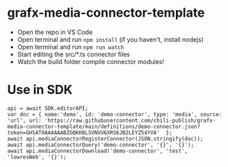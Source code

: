 # grafx-media-connector-template

* Open the repo in VS Code 
* Open terminal and run `npm install` (if you haven't, install nodejs)
* Open terminal and run `npm run watch`
* Start editing the src/*.ts connector files
* Watch the build folder compile connector modules! 

# Use in SDK

```
api = await SDK.editorAPI;
var doc = { name:'demo', id: 'demo-connector', type: 'media', source: 'url', url: 'https://raw.githubusercontent.com/chili-publish/grafx-media-connector-template/main/definitions/demo-connector.json?token=GHSAT0AAAAAABZGQKKBLSVNVU6XRS6JB2LEYZ54YVA'  };
await api.mediaConnectorRegisterConnector(JSON.stringify(doc));
await api.mediaConnectorQuery('demo-connector', '{}', '{}');
await api.mediaConnectorDownload('demo-connector', 'test', 'lowresWeb', '{}');
```
